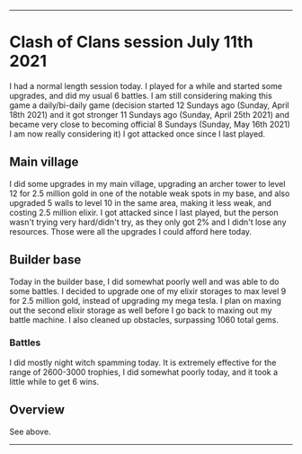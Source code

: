 
***

# Clash of Clans session July 11th 2021

I had a normal length session today. I played for a while and started some upgrades, and did my usual 6 battles. I am still considering making this game a daily/bi-daily game (decision started 12 Sundays ago (Sunday, April 18th 2021) and it got stronger 11 Sundays ago (Sunday, April 25th 2021) and became very close to becoming official 8 Sundays (Sunday, May 16th 2021) I am now really considering it) I got attacked once since I last played.

## Main village

I did some upgrades in my main village, upgrading an archer tower to level 12 for 2.5 million gold in one of the notable weak spots in my base, and also upgraded 5 walls to level 10 in the same area, making it less weak, and costing 2.5 million elixir. I got attacked since I last played, but the person wasn't trying very hard/didn't try, as they only got 2% and I didn't lose any resources. Those were all the upgrades I could afford here today.

## Builder base

Today in the builder base, I did somewhat poorly well and was able to do some battles. I decided to upgrade one of my elixir storages to max level 9 for 2.5 million gold, instead of upgrading my mega tesla. I plan on maxing out the second elixir storage as well before I go back to maxing out my battle machine. I also cleaned up obstacles, surpassing 1060 total gems.

### Battles

I did mostly night witch spamming today. It is extremely effective for the range of 2600-3000 trophies, I did somewhat poorly today, and it took a little while to get 6 wins.

## Overview

See above.

***
